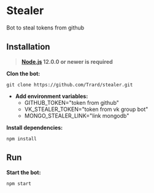 # Stealer

Bot to steal tokens from github

## Installation
> **[Node.js](https://nodejs.org/) 12.0.0 or newer is required**
 
**Clon the bot:**
```
git clone https://github.com/Trard/stealer.git
```

- **Add environment variables:**
    - GITHUB_TOKEN="token from github"
    - VK_STEALER_TOKEN="token from vk group bot"
    - MONGO_STEALER_LINK="link mongodb"

**Install dependencies:**
```
npm install
```

## Run
**Start the bot:**
```
npm start
```

